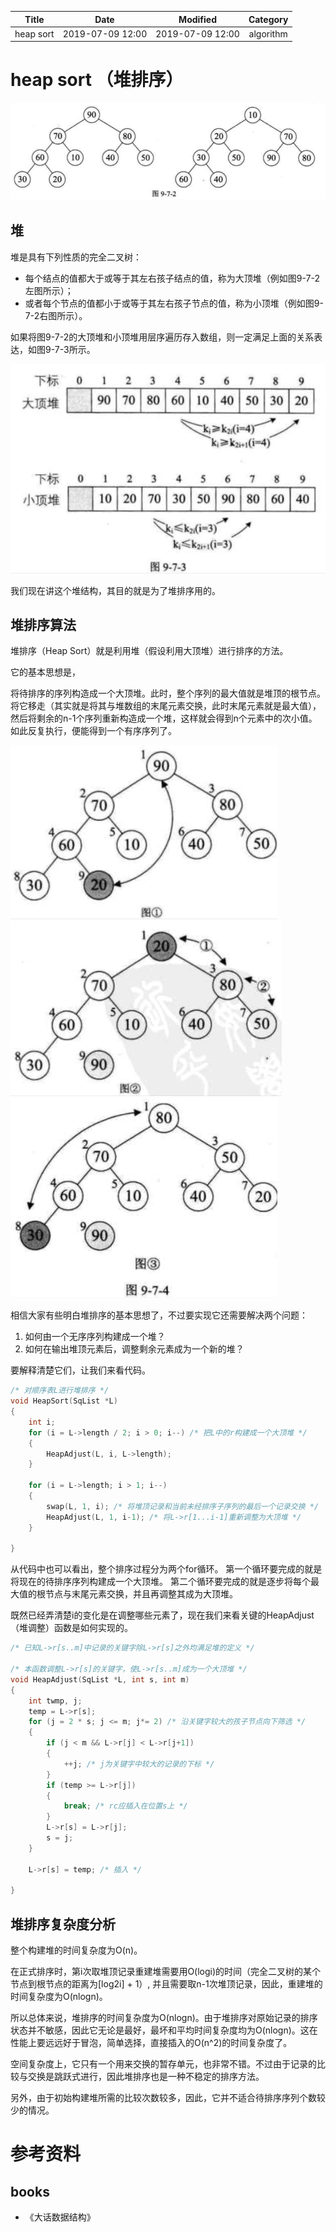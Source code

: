 | Title                | Date             | Modified         | Category          |
|:--------------------:|:----------------:|:----------------:|:-----------------:|
| heap sort            | 2019-07-09 12:00 | 2019-07-09 12:00 | algorithm         |



# heap sort （堆排序）

![](./images/heap_sort_01.png)

## 堆

堆是具有下列性质的完全二叉树：
- 每个结点的值都大于或等于其左右孩子结点的值，称为大顶堆（例如图9-7-2左图所示）；
- 或者每个节点的值都小于或等于其左右孩子节点的值，称为小顶堆（例如图9-7-2右图所示）。



如果将图9-7-2的大顶堆和小顶堆用层序遍历存入数组，则一定满足上面的关系表达，如图9-7-3所示。

![](./images/heap_sort_02.png)


我们现在讲这个堆结构，其目的就是为了堆排序用的。



## 堆排序算法

堆排序（Heap Sort）就是利用堆（假设利用大顶堆）进行排序的方法。

它的基本思想是，

将待排序的序列构造成一个大顶堆。此时，整个序列的最大值就是堆顶的根节点。将它移走（其实就是将其与堆数组的末尾元素交换，此时末尾元素就是最大值），然后将剩余的n-1个序列重新构造成一个堆，这样就会得到n个元素中的次小值。如此反复执行，便能得到一个有序序列了。

![](./images/heap_sort_03.png)
![](./images/heap_sort_04.png)
![](./images/heap_sort_05.png)


相信大家有些明白堆排序的基本思想了，不过要实现它还需要解决两个问题：
1. 如何由一个无序序列构建成一个堆？
2. 如何在输出堆顶元素后，调整剩余元素成为一个新的堆？


要解释清楚它们，让我们来看代码。


```c
/* 对顺序表L进行堆排序 */
void HeapSort(SqList *L)
{
    int i;
    for (i = L->length / 2; i > 0; i--) /* 把L中的r构建成一个大顶堆 */
    {
        HeapAdjust(L, i, L->length);
    }
    
    for (i = L->length; i > 1; i--)
    {
        swap(L, 1, i); /* 将堆顶记录和当前未经排序子序列的最后一个记录交换 */
        HeapAdjust(L, 1, i-1); /* 将L->r[1...i-1]重新调整为大顶堆 */
    }
    
}

```
从代码中也可以看出，整个排序过程分为两个for循环。
第一个循环要完成的就是将现在的待排序序列构建成一个大顶堆。
第二个循环要完成的就是逐步将每个最大值的根节点与末尾元素交换，并且再调整其成为大顶堆。


既然已经弄清楚i的变化是在调整哪些元素了，现在我们来看关键的HeapAdjust（堆调整）函数是如何实现的。


```c
/* 已知L->r[s..m]中记录的关键字除L->r[s]之外均满足堆的定义 */

/* 本函数调整L->r[s]的关键字，使L->r[s..m]成为一个大顶堆 */
void HeapAdjust(SqList *L, int s, int m)
{
    int twmp, j;
    temp = L->r[s];
    for (j = 2 * s; j <= m; j*= 2) /* 沿关键字较大的孩子节点向下筛选 */
    {
        if (j < m && L->r[j] < L->r[j+1])
        {
            ++j; /* j为关键字中较大的记录的下标 */
        }
        if (temp >= L->r[j])
        {
            break; /* rc应插入在位置s上 */
        }
        L->r[s] = L->r[j];
        s = j;
    }
    
    L->r[s] = temp; /* 插入 */
    
}
```


## 堆排序复杂度分析


整个构建堆的时间复杂度为O(n)。

在正式排序时，第i次取堆顶记录重建堆需要用O(logi)的时间（完全二叉树的某个节点到根节点的距离为[log2i] + 1）, 并且需要取n-1次堆顶记录，因此，重建堆的时间复杂度为O(nlogn)。

所以总体来说，堆排序的时间复杂度为O(nlogn)。由于堆排序对原始记录的排序状态并不敏感，因此它无论是最好，最坏和平均时间复杂度均为O(nlogn)。这在性能上要远远好于冒泡，简单选择，直接插入的O(n^2)的时间复杂度了。

空间复杂度上，它只有一个用来交换的暂存单元，也非常不错。不过由于记录的比较与交换是跳跃式进行，因此堆排序也是一种不稳定的排序方法。

另外，由于初始构建堆所需的比较次数较多，因此，它并不适合待排序序列个数较少的情况。







# 参考资料
## books
- 《大话数据结构》